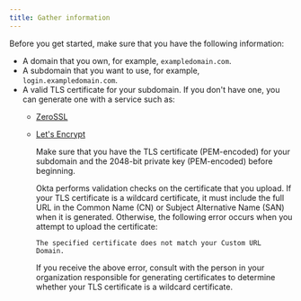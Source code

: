 ```yaml
---
title: Gather information
---
```

Before you get started, make sure that you have the following information:

* A domain that you own, for example, `exampledomain.com`.
* A subdomain that you want to use, for example, `login.exampledomain.com`.
* A valid TLS certificate for your subdomain. If you don't have one, you can generate one with a service such as:
  * [ZeroSSL](https://zerossl.com/)
  * [Let's Encrypt](https://letsencrypt.org/)

    Make sure that you have the TLS certificate (PEM-encoded) for your subdomain and the 2048-bit private key (PEM-encoded) before beginning.

    Okta performs validation checks on the certificate that you upload. If your TLS certificate is a wildcard certificate, it must include the full URL in the Common Name (CN) or Subject Alternative Name (SAN) when it is generated. Otherwise, the following error occurs when you attempt to upload the certificate:

    `The specified certificate does not match your Custom URL Domain.`

    If you receive the above error, consult with the person in your organization responsible for generating certificates to determine whether your TLS certificate is a wildcard certificate.

<NextSectionLink/>

